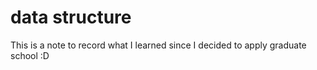 # data structure
This is a note to record what I learned since I decided to apply graduate school :D

